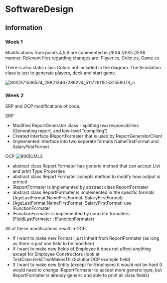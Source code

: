 # SoftwareDesign

## Information

### Week 1
Modifications from points 4,5,6 are commented in //EX4 //EX5 //EX6 manner. Relevant files regarding changes are: Player.cs, Color.cs, Game.cs

There is also static class Colors not included in the diagram. The Simulation class is just to generate players, deck and start game.

![800|371536574_288213467289224_5117261151531558073_n](https://github.com/heyimjustalex/SoftwareDesign/assets/21158649/2fde04f5-e269-4639-b247-0da39b5727ff)

### Week 2

SRP and OCP modifications of code.

SRP

- Modified ReportGenerator class - splitting two responsibilites (Generating report, and low-level "compiling")
- Created Interface IReportFormater that is used by ReportGeneratorClient
- Implemented interface into two seperate formats NameFirstFormat and SalaryFirstFormat

OCP
![800|UML2](https://github.com/heyimjustalex/SoftwareDesign/assets/21158649/6bc58537-f6fb-4e03-9838-b3c56dd172ec)

- abstract class Report Formater has generic method that can accept List<T> and print Type.Properties
- abstract class Report Formater accepts method to modify how output is printed
- IReportFormater is implemented by abstract class ReportFormater
- abstract class ReportFormater is implemented in the specific formats (AgeLastFormat,NameFirstFormat, SalaryFirstFormat)
- (AgeLastFormat,NameFirstFormat, SalaryFirstFormat) use IFunctionFormater
- IFunctionFormater is implemented by concrete formaters (FieldLastFormater : IFunctionFormater)

All of these modifications result in OCP:
- If I want to make new Format i just inherit from ReportFormater (as long as there is just one field to be modified)
- If I want to make new fields of Employee it does not affect anything except for Employee Constructors (look at TestClassFieldThatMakesThisSolutionOCP example field)
- If I want to make new Entity (except for Employee) it would not be hard (I would need to change IReportFormater to accept more generic type, but ReportFormater is already generic and able to print all class fields) 
